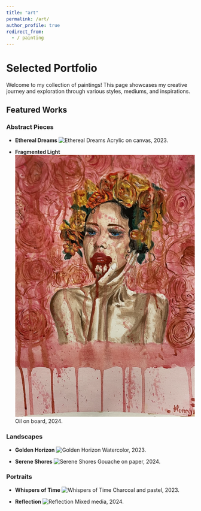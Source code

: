 ```yaml
---
title: "art"
permalink: /art/
author_profile: true
redirect_from:
  - / painting
---
```


# Selected Portfolio

Welcome to my collection of paintings! This page showcases my creative journey and exploration through various styles, mediums, and inspirations.

## Featured Works

### Abstract Pieces
- **Ethereal Dreams**
  ![Ethereal Dreams]()
  Acrylic on canvas, 2023.

- **Fragmented Light**
  ![Fragmented Light](paintings/painting1.png)
  Oil on board, 2024.

### Landscapes
- **Golden Horizon**
  ![Golden Horizon](paintings/painting2.png)
  Watercolor, 2023.

- **Serene Shores**
  ![Serene Shores](paintings/painting3.png)
  Gouache on paper, 2024.

### Portraits
- **Whispers of Time**
  ![Whispers of Time](paintings/painting4.png)
  Charcoal and pastel, 2023.

- **Reflection**
  ![Reflection](paintings/painting5.png)
  Mixed media, 2024.

